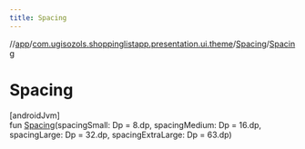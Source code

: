 ```yaml
---
title: Spacing
---
```

//[app](../../../index.html)/[com.ugisozols.shoppinglistapp.presentation.ui.theme](../index.html)/[Spacing](index.html)/[Spacing](-spacing.html)



# Spacing



[androidJvm]\
fun [Spacing](-spacing.html)(spacingSmall: Dp = 8.dp, spacingMedium: Dp = 16.dp, spacingLarge: Dp = 32.dp, spacingExtraLarge: Dp = 63.dp)




